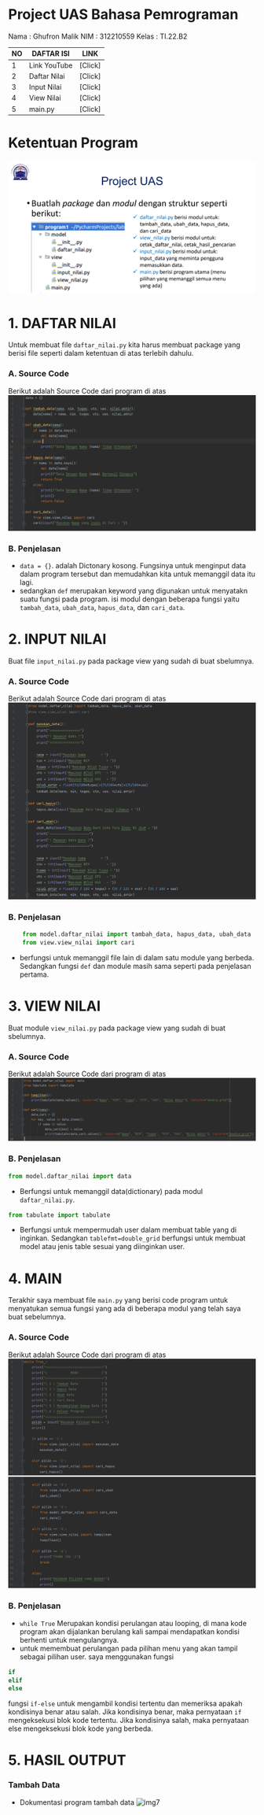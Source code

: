 # Project UAS Bahasa Pemrograman

Nama    :   Ghufron Malik
NIM     :   312210559
Kelas   :   TI.22.B2


| NO |      DAFTAR ISI      |   LINK    |
|----|----------------------|-----------|
| 1  |Link YouTube          |[Click]|
| 2  |Daftar Nilai          |[Click]|
| 3  |Input Nilai           |[Click]|
| 4  |View Nilai            |[Click]|
| 5  |main.py               |[Click]|

# Ketentuan Program
![img1](image/satu.png)


# 1. DAFTAR NILAI

Untuk membuat file `daftar_nilai.py` kita harus membuat package yang berisi file seperti dalam ketentuan di atas terlebih dahulu.
### A. Source Code
Berikut adalah Source Code dari program di atas
![img2](image/daftar_nilai.png)

### B. Penjelasan
- `data = {}`. adalah Dictonary kosong. Fungsinya untuk menginput data dalam program tersebut dan memudahkan kita untuk memanggil data itu lagi.
- sedangkan `def` merupakan keyword yang digunakan untuk menyatakn suatu fungsi pada program. isi modul dengan beberapa fungsi yaitu `tambah_data`, `ubah_data`, `hapus_data`, dan `cari_data`.

# 2. INPUT NILAI

Buat file `input_nilai.py` pada package view yang sudah di buat sbelumnya.
### A. Source Code
Berikut adalah Source Code dari program di atas
![img3](image/input.png)

### B. Penjelasan
```py
    from model.daftar_nilai import tambah_data, hapus_data, ubah_data
    from view.view_nilai import cari
```
- berfungsi untuk memanggil file lain di dalam satu module yang berbeda.
Sedangkan fungsi `def` dan module masih sama seperti pada penjelasan pertama.

# 3. VIEW NILAI

Buat module `view_nilai.py` pada package view yang sudah di buat sbelumnya.

### A. Source Code
Berikut adalah Source Code dari program di atas
![img4](image/view.png)

### B. Penjelasan
```py 
from model.daftar_nilai import data
```
- Berfungsi untuk memanggil data(dictionary) pada modul `daftar_nilai.py`.

```py
from tabulate import tabulate
``` 
- Berfungsi untuk mempermudah user dalam membuat table yang di inginkan. Sedangkan `tablefmt=double_grid` berfungsi untuk membuat model atau jenis table sesuai yang diinginkan user.

# 4. MAIN

Terakhir saya membuat file `main.py` yang berisi code program untuk menyatukan semua fungsi yang ada di beberapa modul yang telah saya buat sebelumnya.

### A. Source Code
Berikut adalah Source Code dari program di atas
![img5](image/main1.png)
![img6](image/main2.png)

### B. Penjelasan
- `while True` Merupakan kondisi perulangan atau looping, di mana kode program akan dijalankan berulang kali sampai mendapatkan kondisi berhenti untuk mengulangnya.
- untuk memembuat perulangan pada pilihan menu yang akan tampil sebagai pilihan user. saya menggunakan fungsi
```py
if
elif
else
```
fungsi `if-else` untuk mengambil kondisi tertentu dan memeriksa apakah kondisinya benar atau salah. Jika kondisinya benar, maka pernyataan `if` mengeksekusi blok kode tertentu. Jika kondisinya salah, maka pernyataan else mengeksekusi blok kode yang berbeda.


# 5. HASIL OUTPUT

### Tambah Data
- Dokumentasi program tambah data
![img7](image/)




